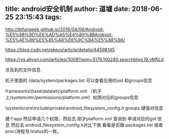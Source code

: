 title: android安全机制
author: 道墟
date: 2018-06-25 23:15:43
tags:
---
http://tbfungeek.github.io/2016/04/06/Android-%E5%88%9D%E6%AD%A5%E4%B9%8BAndroid-%E5%AE%89%E5%85%A8%E6%9C%BA%E5%88%B6/

https://blog.csdn.net/ekeuy/article/details/44598145


https://yq.aliyun.com/articles/3008?spm=5176.100240.searchblog.19.yMfiLd


涉及到的文件信息

机子里面的
/data/system/packages.list 可以查看应用的uid 和groups信息


frameworks\base\data\etc\platform.xml （机子上/system/etc/permissions/platform.xml）权限对应的groups信息

\system\core\include\private\android_filesystem_config.h groups 键值对信息


建个app 然后申请几个权限，然后去 刚才platform.xml 查询到 申请对应的gid 信息 然后去 android_filesystem_config.h对比下值 看看是否跟 packages.list 或者 proc/进程号/status的一致。